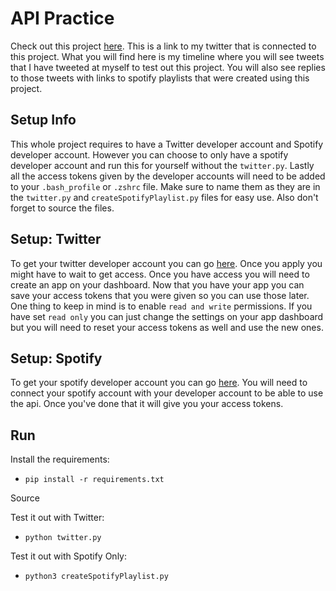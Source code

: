 # API Practice
Check out this project [here](https://twitter.com/_gg_bot). This is a link to my twitter that is 
connected to this project. What you will find here is my timeline where you will see tweets that
I have tweeted at myself to test out this project. You will also see replies to those tweets with
links to spotify playlists that were created using this project.


## Setup Info
This whole project requires to have a Twitter developer account and Spotify developer account. 
However you can choose to only have a spotify developer account and run this for yourself without
the `twitter.py`. Lastly all the access tokens given by the developer accounts will need to be
added to your `.bash_profile` or `.zshrc` file. Make sure to name them as they are in the 
`twitter.py` and `createSpotifyPlaylist.py` files for easy use. Also don't  forget to source the
files. 


## Setup: Twitter
To get your twitter developer account you can go [here](https://developer.twitter.com/en/apply-for-access).
Once you apply you might have to wait to get access. Once you have access you will need to create an
app on your dashboard. Now that you have your app you can save your access tokens that you were given
so you can use those later. One thing to keep in mind is to enable `read and write` permissions.
If you have set `read only` you can just change the settings on your app dashboard but you will need
to reset your access tokens as well and use the new ones.


## Setup: Spotify
To get your spotify developer account you can go [here](https://developer.spotify.com/dashboard/).
You will need to connect your spotify account with your developer account to be able to use the api.
Once you've done that it will give you your access tokens.


## Run 

Install the requirements:

- `pip install -r requirements.txt`

Source 

Test it out with Twitter:

- `python twitter.py`

Test it out with Spotify Only:

- `python3 createSpotifyPlaylist.py`


